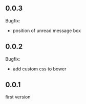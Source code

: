 ## 0.0.3
Bugfix:
* position of unread message box


## 0.0.2
Bugfix:
* add custom css to bower

## 0.0.1

first version
